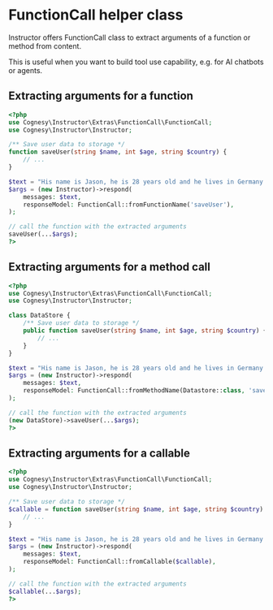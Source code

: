 # FunctionCall helper class

Instructor offers FunctionCall class to extract arguments of a function
or method from content.

This is useful when you want to build tool use capability, e.g. for AI
chatbots or agents.



## Extracting arguments for a function

```php
<?php
use Cognesy\Instructor\Extras\FunctionCall\FunctionCall;
use Cognesy\Instructor\Instructor;

/** Save user data to storage */
function saveUser(string $name, int $age, string $country) {
    // ...
}

$text = "His name is Jason, he is 28 years old and he lives in Germany.";
$args = (new Instructor)->respond(
    messages: $text,
    responseModel: FunctionCall::fromFunctionName('saveUser'),
);

// call the function with the extracted arguments
saveUser(...$args);
?>
```



## Extracting arguments for a method call

```php
<?php
use Cognesy\Instructor\Extras\FunctionCall\FunctionCall;
use Cognesy\Instructor\Instructor;

class DataStore {
    /** Save user data to storage */
    public function saveUser(string $name, int $age, string $country) {
        // ...
    }
}

$text = "His name is Jason, he is 28 years old and he lives in Germany.";
$args = (new Instructor)->respond(
    messages: $text,
    responseModel: FunctionCall::fromMethodName(Datastore::class, 'saveUser'),
);

// call the function with the extracted arguments
(new DataStore)->saveUser(...$args);
?>
```



## Extracting arguments for a callable

```php
<?php
use Cognesy\Instructor\Extras\FunctionCall\FunctionCall;
use Cognesy\Instructor\Instructor;

/** Save user data to storage */
$callable = function saveUser(string $name, int $age, string $country) {
    // ...
}

$text = "His name is Jason, he is 28 years old and he lives in Germany.";
$args = (new Instructor)->respond(
    messages: $text,
    responseModel: FunctionCall::fromCallable($callable),
);

// call the function with the extracted arguments
$callable(...$args);
?>
```
